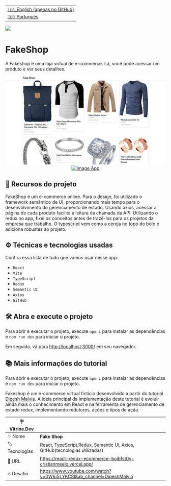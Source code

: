 <table align="right">
  <tr>
    <td>
      <a href="README-EN.md">🇺🇸 English (apenas no GitHub)</a>
    </td>
  </tr>
  <tr>
    <td>
      <a href="README.md">🇧🇷 Português</a>
    </td>
  </tr>
</table>

![](https://github.com/cristianmeelo/react-redux-tool/blob/main/thumbnail.png?raw=true#vitrinedev)

# FakeShop

A Fakeshop é uma loja virtual de e-commerce. Lá, você pode acessar um produto e ver seus detalhes.

<img src="screencapture.png" alt="Image App" >
<div align="center">
<a href="https://react-redux-ecommerce-boibfst0v-cristianmeelo.vercel.app/">
  <img src="https://img.shields.io/badge/-confira%20aqui-lightgrey" alt="Image App" >
</a>
</div>

## 🔨 Recursos do projeto

FakeShop é um e-commerce online. Para o design, foi utilizado o framework semântico de UI, proporcionando mais tempo para o desenvolvimento do gerenciamento de estado. Usando axios, acessar a página de cada produto facilita a leitura da chamada da API. Utilizando o redux no app, fixei os conceitos antes de trazê-los para os projetos da empresa que trabalho. O typescript vem como a cereja no topo do bolo e adiciona robustez ao projeto.

## ⚙️ Técnicas e tecnologias usadas

Confira essa lista de tudo que vamos usar nesse app:

- `React`
- `Vite`
- `TypeScript`
- `Redux`
- `Semantic UI`
- `Axios`
- `GitHub`

## 🛠️ Abra e execute o projeto

Para abrir e executar o projeto, execute `npm i` para instalar as dependências e `npm run dev` para iniciar o projeto.

Em seguida, vá para <a href="http://localhost:3000/">http://localhost:3000/</a> em seu navegador.

## 📚 Mais informações do tutorial

Para abrir e executar o projeto, execute `npm i` para instalar as dependências e `npm run dev` para iniciar o projeto.

Fakeshop é um e-commerce virtual fictício desenvolvido a partir do tutorial [Dipesh Malvia](https://www.youtube.com/@DipeshMalvia). A ideia principal da implementação deste tutorial é evoluir ainda mais o conhecimento em React e na ferramenta de gerenciamento de estado redux, implementando redutores, ações e tipos de ação.

| :placard: Vitrine.Dev |                                                                             |
| --------------------- | --------------------------------------------------------------------------- |
| :sparkles: Nome       | **Fake Shop**                                                               |
| :label: Tecnologias   | React, TypeScript,Redux, Semantic Ui, Axios, GitHub(tecnologias utilizadas) |
| :rocket: URL          | https://react-redux-ecommerce-boibfst0v-cristianmeelo.vercel.app/           |
| :fire: Desafio        | https://www.youtube.com/watch?v=0W6i5LYKCSI&ab_channel=DipeshMalvia         |
